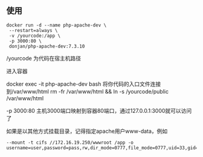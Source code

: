 ## 使用

 ``` 
docker run -d --name php-apache-dev \
  --restart=always \
  -v /yourcode:/app \
  -p 3000:80 \
  donjan/php-apache-dev:7.3.10
 ``` 
/yourcode 为代码在宿主机路径

进入容器

docker exec -it php-apache-dev bash
将你代码的入口文件连接到/var/www/html
rm -fr /var/www/html && ln -s /yourcode/public  /var/www/html

-p 3000:80 主机3000端口映射到容器80端口，通过127.0.0.1:3000就可以访问了

如果是以其他方式挂载目录，记得指定apache用户www-data，例如

 ``` 
--mount -t cifs //172.16.19.250/wwwroot /app -o username=user,password=pass,rw,dir_mode=0777,file_mode=0777,uid=33,gid=33
 ``` 


